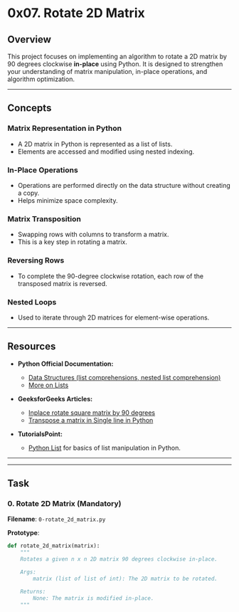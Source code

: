 # 0x07. Rotate 2D Matrix

## Overview

This project focuses on implementing an algorithm to rotate a 2D matrix by 90 degrees clockwise **in-place** using Python. It is designed to strengthen your understanding of matrix manipulation, in-place operations, and algorithm optimization.

---

## Concepts

### Matrix Representation in Python
- A 2D matrix in Python is represented as a list of lists.
- Elements are accessed and modified using nested indexing.

### In-Place Operations
- Operations are performed directly on the data structure without creating a copy.
- Helps minimize space complexity.

### Matrix Transposition
- Swapping rows with columns to transform a matrix.
- This is a key step in rotating a matrix.

### Reversing Rows
- To complete the 90-degree clockwise rotation, each row of the transposed matrix is reversed.

### Nested Loops
- Used to iterate through 2D matrices for element-wise operations.

---

## Resources
- **Python Official Documentation:**
    - [Data Structures (list comprehensions, nested list comprehension)](https://docs.python.org/3/tutorial/datastructures.html)
    - [More on Lists](https://docs.python.org/3/tutorial/datastructures.html#more-on-lists)

- **GeeksforGeeks Articles:**
    - [Inplace rotate square matrix by 90 degrees](https://www.geeksforgeeks.org/inplace-rotate-square-matrix-by-90-degrees/)
    - [Transpose a matrix in Single line in Python](https://www.geeksforgeeks.org/transpose-matrix-single-line-python/)

- **TutorialsPoint:**
    - [Python List](https://www.tutorialspoint.com/python/python_lists.htm) for basics of list manipulation in Python.
---

---
## Task

### 0. Rotate 2D Matrix (Mandatory)

**Filename**: `0-rotate_2d_matrix.py`

**Prototype**:
```python
def rotate_2d_matrix(matrix):
    """
    Rotates a given n x n 2D matrix 90 degrees clockwise in-place.

    Args:
        matrix (list of list of int): The 2D matrix to be rotated.

    Returns:
        None: The matrix is modified in-place.
    """
```
